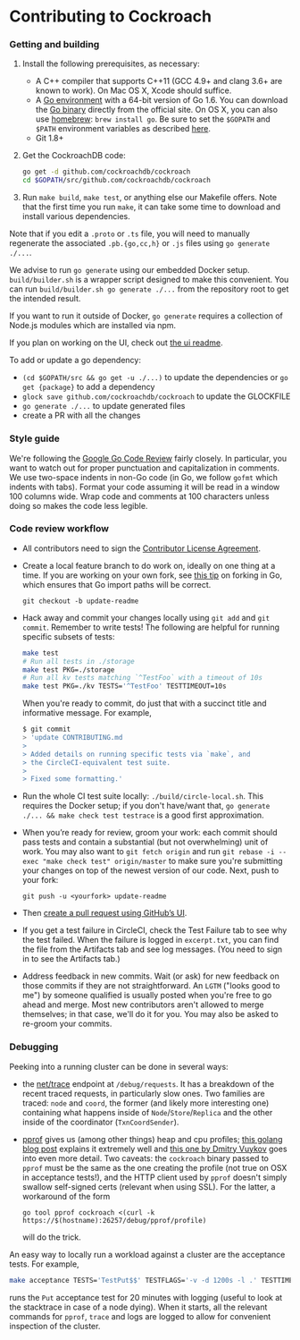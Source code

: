 # Contributing to Cockroach

### Getting and building

1.  Install the following prerequisites, as necessary:
	- A C++ compiler that supports C++11 (GCC 4.9+ and clang 3.6+ are
	  known to work). On Mac OS X, Xcode should suffice.
	- A [Go environment](http://golang.org/doc/code.html) with a
	  64-bit version of Go 1.6. You can download the
	  [Go binary](https://golang.org/dl/) directly from the official
	  site. On OS X, you can also use [homebrew](http://brew.sh):
	  `brew install go`. Be sure to set the `$GOPATH` and `$PATH`
	  environment variables as described
	  [here](https://golang.org/doc/code.html#GOPATH).
	- Git 1.8+

2.  Get the CockroachDB code:

	```bash
	go get -d github.com/cockroachdb/cockroach
	cd $GOPATH/src/github.com/cockroachdb/cockroach
	```

3.  Run `make build`, `make test`, or anything else our Makefile
	offers. Note that the first time you run `make`, it can take some
	time to download and install various dependencies.

Note that if you edit a `.proto` or `.ts` file, you will need to
manually regenerate the associated `.pb.{go,cc,h}` or `.js` files
using `go generate ./...`.

We advise to run `go generate` using our embedded Docker
setup. `build/builder.sh` is a wrapper script designed to make this
convenient. You can run `build/builder.sh go generate ./...` from the
repository root to get the intended result.

If you want to run it outside of Docker, `go generate` requires a
collection of Node.js modules which are installed via npm.

If you plan on working on the UI, check out [the ui readme](ui).

To add or update a go dependency:
- `(cd $GOPATH/src && go get -u ./...)` to update the dependencies or
  `go get {package}` to add a dependency
- `glock save github.com/cockroachdb/cockroach` to update the
  GLOCKFILE
- `go generate ./...` to update generated files
- create a PR with all the changes

### Style guide

We're following the
[Google Go Code Review](https://code.google.com/p/go-wiki/wiki/CodeReviewComments)
fairly closely. In particular, you want to watch out for proper
punctuation and capitalization in comments. We use two-space indents
in non-Go code (in Go, we follow `gofmt` which indents with
tabs). Format your code assuming it will be read in a window 100
columns wide. Wrap code and comments at 100 characters unless doing so
makes the code less legible.

### Code review workflow

+ All contributors need to sign the
  [Contributor License Agreement](https://cla-assistant.io/cockroachdb/cockroach).

+ Create a local feature branch to do work on, ideally on one thing at a time.
  If you are working on your own fork, see
  [this tip](http://blog.campoy.cat/2014/03/github-and-go-forking-pull-requests-and.html)
  on forking in Go, which ensures that Go import paths will be correct.

  `git checkout -b update-readme`

+ Hack away and commit your changes locally using `git add` and `git
  commit`. Remember to write tests! The following are helpful for
  running specific subsets of tests:

  ```bash
  make test
  # Run all tests in ./storage
  make test PKG=./storage
  # Run all kv tests matching `^TestFoo` with a timeout of 10s
  make test PKG=./kv TESTS='^TestFoo' TESTTIMEOUT=10s
  ```

  When you're ready to commit, do just that with a succinct title and
  informative message. For example,

  ```bash
  $ git commit
  > 'update CONTRIBUTING.md
  >
  > Added details on running specific tests via `make`, and
  > the CircleCI-equivalent test suite.
  >
  > Fixed some formatting.'
  ```

+ Run the whole CI test suite locally: `./build/circle-local.sh`. This
  requires the Docker setup; if you don't have/want that, `go generate
  ./... && make check test testrace` is a good first approximation.

+ When you’re ready for review, groom your work: each commit should
  pass tests and contain a substantial (but not overwhelming) unit of
  work. You may also want to `git fetch origin` and run `git rebase -i
  --exec "make check test" origin/master` to make sure you're
  submitting your changes on top of the newest version of our
  code. Next, push to your fork:

  `git push -u <yourfork> update-readme`

+ Then
  [create a pull request using GitHub’s UI](https://help.github.com/articles/creating-a-pull-request).

+ If you get a test failure in CircleCI, check the Test Failure tab to
  see why the test failed. When the failure is logged in
  `excerpt.txt`, you can find the file from the Artifacts tab and see
  log messages. (You need to sign in to see the Artifacts tab.)

+ Address feedback in new commits. Wait (or ask) for new feedback on
  those commits if they are not straightforward. An `LGTM` ("looks
  good to me") by someone qualified is usually posted when you're free
  to go ahead and merge. Most new contributors aren't allowed to merge
  themselves; in that case, we'll do it for you. You may also be asked
  to re-groom your commits.


### Debugging

Peeking into a running cluster can be done in several ways:

* the [net/trace](https://godoc.org/golang.org/x/net/trace) endpoint
  at `/debug/requests`.  It has a breakdown of the recent traced
  requests, in particularly slow ones. Two families are traced: `node`
  and `coord`, the former (and likely more interesting one) containing
  what happens inside of `Node`/`Store`/`Replica` and the other inside
  of the coordinator (`TxnCoordSender`).
* [pprof](https://golang.org/pkg/net/http/pprof/) gives us (among
  other things) heap and cpu profiles;
  [this golang blog post](http://blog.golang.org/profiling-go-programs)
  explains it extremely well and
  [this one by Dmitry Vuykov](https://software.intel.com/en-us/blogs/2014/05/10/debugging-performance-issues-in-go-programs)
  goes into even more detail. Two caveats: the `cockroach` binary
  passed to `pprof` must be the same as the one creating the profile
  (not true on OSX in acceptance tests!), and the HTTP client used by
  `pprof` doesn't simply swallow self-signed certs (relevant when
  using SSL). For the latter, a workaround of the form

  ```
  go tool pprof cockroach <(curl -k https://$(hostname):26257/debug/pprof/profile)
  ```

  will do the trick.

An easy way to locally run a workload against a cluster are the
acceptance tests.  For example,

```bash
make acceptance TESTS='TestPut$$' TESTFLAGS='-v -d 1200s -l .' TESTTIMEOUT=1210s
```

runs the `Put` acceptance test for 20 minutes with logging (useful to
look at the stacktrace in case of a node dying). When it starts, all
the relevant commands for `pprof`, `trace` and logs are logged to
allow for convenient inspection of the cluster.
